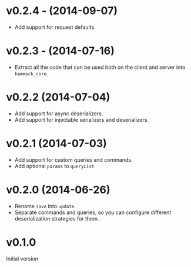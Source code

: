 # v0.2.4 - (2014-09-07)

* Add support for request defaults.

# v0.2.3 - (2014-07-16)

* Extract all the code that can be used both on the client and server into `hammock_core`.

# v0.2.2 (2014-07-04)

* Add support for async deserializers.
* Add support for injectable serializers and deserializers.

# v0.2.1 (2014-07-03)

* Add support for custom queries and commands.
* Add optional `params` to `queryList`.

# v0.2.0 (2014-06-26)

* Rename `save` into `update`.
* Separate commands and queries, so you can configure different deserialization strategies for them.

# v0.1.0

Initial version
